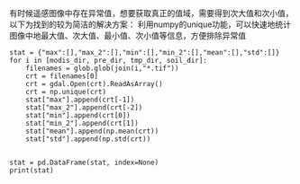 有时候遥感图像中存在异常值，想要获取真正的值域，需要得到次大值和次小值，以下为找到的较为简洁的解决方案：
利用numpy的unique功能，可以快速地统计图像中地最大值、次大值、最小值、次小值等信息，方便排除异常值
```
stat = {"max":[],"max_2":[],"min":[],"min_2":[],"mean":[],"std":[]}
for i in [modis_dir, pre_dir, tmp_dir, soil_dir]:
    filenames = glob.glob(join(i,"*.tif"))
    crt = filenames[0]
    crt = gdal.Open(crt).ReadAsArray()
    crt = np.unique(crt)
    stat["max"].append(crt[-1])
    stat["max_2"].append(crt[-2])
    stat["min"].append(crt[0])
    stat["min_2"].append(crt[1])
    stat["mean"].append(np.mean(crt))
    stat["std"].append(np.std(crt))
   
    
stat = pd.DataFrame(stat, index=None)
print(stat)
```
